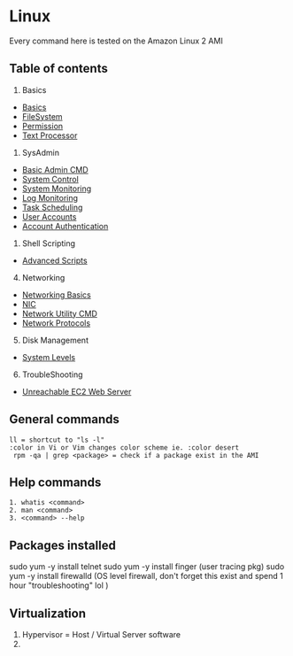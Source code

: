 # Linux
Every command here is tested on the Amazon Linux 2 AMI 

## Table of contents
1. Basics
- [Basics](1.basics/0.Basics.md)
- [FileSystem](1.basics/0.FileSystem.md)
- [Permission](1.basics/1.Permission.md)
- [Text Processor](1.basics/2.Text.md)
1. SysAdmin  
- [Basic Admin CMD](2.sysadmin/0.SysBasics.md)
- [System Control](2.sysadmin/1.0.SysControl.md)
- [System Monitoring](2.sysadmin/1.1.SysMonitoring.md)
- [Log Monitoring](2.sysadmin/1.2.SysLogMonitoring.md)
- [Task Scheduling](2.sysadmin/2.TaskSchedule.md)
- [User Accounts](2.sysadmin/3.UserAccounts.md)
- [Account Authentication](2.sysadmin/4.AccountAuthentication.md)
1. Shell Scripting
- [Advanced Scripts](3.shell-scripting/1.if-statements.md)
4. Networking
- [Networking Basics](4.networking/0.network-basics.md)
- [NIC](4.networking/1.NIC.md)
- [Network Utility CMD](4.networking/2.NetworkUtilities.md)
- [Network Protocols](4.networking/3.FileTransferProtocols.md)
5. Disk Management
- [System Levels](5.disk-management/0.SystemLevel.md)
6. TroubleShooting
- [Unreachable EC2 Web Server](6.troubleshooting/0.EC2WebServer.md)

## General commands
```
ll = shortcut to "ls -l"
:color in Vi or Vim changes color scheme ie. :color desert
 rpm -qa | grep <package> = check if a package exist in the AMI
```
## Help commands
```
1. whatis <command>
2. man <command> 
3. <command> --help 
```
## Packages installed
sudo yum -y install telnet
sudo yum -y install finger (user tracing pkg)
sudo yum -y install firewalld (OS level firewall, don't forget this exist and spend 1 hour "troubleshooting" lol )

## Virtualization
1. Hypervisor = Host / Virtual Server software
2. 
